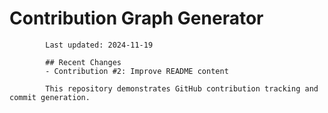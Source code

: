 # Contribution Graph Generator
            
            Last updated: 2024-11-19
            
            ## Recent Changes
            - Contribution #2: Improve README content
            
            This repository demonstrates GitHub contribution tracking and commit generation.
        